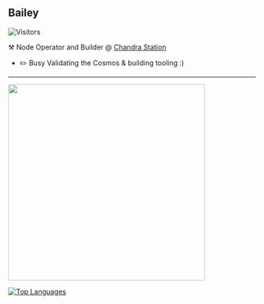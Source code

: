 ## Bailey
![Visitors](https://visitor-badge.laobi.icu/badge?page_id=pescqual)

:hammer_and_pick: Node Operator and Builder @ [Chandra Station](https://chandrastation.com)
-   :pencil2: Busy Validating the Cosmos & building tooling :)

---

<img align='center' src='https://user-images.githubusercontent.com/87731208/177434745-3c3d322d-46c5-47a7-bc6b-4d5c3f48533f.gif' width='400'>

[![Top Languages](https://github-readme-stats.vercel.app/api/top-langs/?username=pescqual&layout=compact&theme=monokai)](https://github.com/anuraghazra/github-readme-stats)
